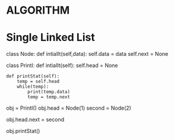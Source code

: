 # ALGORITHM

# Single Linked List 

class Node:
    def intialIt(self,data):
        self.data = data
        self.next = None

class PrintI:
    def intialIt(self):
        self.head = None
        
    def printStat(self):
        temp = self.head
        while(temp):
            print(temp.data)
            temp = temp.next

obj = PrintI()
obj.head = Node(1)
second = Node(2)

obj.head.next = second

obj.printStat()